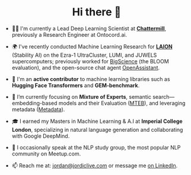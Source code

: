 <h1 align="center">Hi there 👋</h1>

- 🧑‍💻 I'm currently a Lead Deep Learning Scientist at **[Chattermill](https://chattermill.com/)**, previously a Research Engineer at Ontocord.ai.

- 🌍 I've recently conducted Machine Learning Research for **[LAION](https://laion.ai/)** (Stability AI) on the Ezra-1 UltraCluster, LUMI, and JUWELS supercomputers; previously worked for [BigScience](https://github.com/bigscience-workshop) (the BLOOM evaluation), and the open-source chat agent [OpenAssistant](https://open-assistant.io/team).

- 📝 I'm an **active contributor** to machine learning libraries such as **Hugging Face Transformers** and **GEM-benchmark**.

- 🔭 I’m currently focusing on **Mixture of Experts**, semantic search—embedding-based models and their Evaluation ([MTEB](https://github.com/embeddings-benchmark/mteb)), and leveraging metadata ([Metadata](https://github.com/bigscience-workshop/metadata)).

- 🎓 I earned my Masters in Machine Learning & A.I at **Imperial College London**, specializing in natural language generation and collaborating with Google DeepMind.

- 💬 I occasionally speak at the NLP study group, the most popular NLP community on Meetup.com.

- 📫 Reach me at: jordan@jordiclive.com or message me [on LinkedIn](https://www.linkedin.com/in/jordiclive/).

